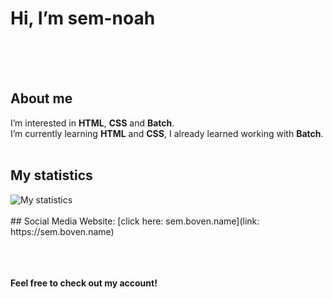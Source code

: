 # Hi, I’m sem-noah
<br><br><br>
## About me
I’m interested in **HTML**, **CSS** and **Batch**. 
<br>
I’m currently learning **HTML** and **CSS**, I already learned working with **Batch**.
<br><br>
## My statistics
<img src="https://github-readme-stats.vercel.app/api?username=sem-noah&show_icons=true&count_private=true" alt="My statistics">
<br><br>
## Social Media
Website: [click here: sem.boven.name](link: https://sem.boven.name)

<br><br><br>
**Feel free to check out my account!**
